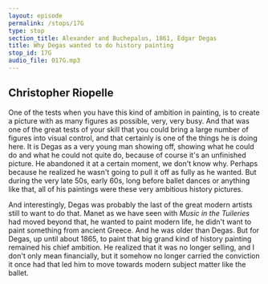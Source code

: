 ```yaml
---
layout: episode
permalink: /stops/17G
type: stop
section_title: Alexander and Buchepalus, 1861, Edgar Degas
title: Why Degas wanted to do history painting
stop_id: 17G
audio_file: 017G.mp3
---
```


## Christopher Riopelle

One of the tests when you have this kind of ambition in painting, is to create a picture with as many figures as possible, very, very busy. And that was one of the great tests of your skill that you could bring a large number of figures into visual control, and that certainly is one of the things he is doing here.  It is Degas as a very young man showing off, showing what he could do and what he could not quite do, because of course it's an unfinished picture.  He abandoned it at a certain moment, we don't know why. Perhaps because he realized he wasn't going to pull it off as fully as he wanted. But during the very late 50s, early 60s, long before ballet dances or anything like that, all of his paintings were these very ambitious history pictures.

And interestingly, Degas was probably the last of the great modern artists still to want to do that.  Manet as we have seen with _Music in the Tuileries_ had moved beyond that, he wanted to paint modern life, he didn't want to paint something from ancient Greece. And he was older than Degas. But for Degas, up until about 1865, to paint that big grand kind of history painting remained his chief ambition.  He realized that it was no longer selling, and I don't only mean financially, but it somehow no longer carried the conviction it once had that led him to move towards modern subject matter like the ballet.
